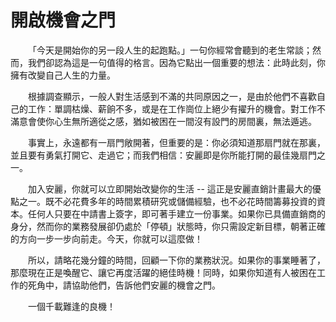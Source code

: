 # 開啟機會之門

  「今天是開始你的另一段人生的起跑點。」一句你經常會聽到的老生常談；然而，我們卻認為這是一句值得的格言。因為它點出一個重要的想法：此時此刻，你擁有改變自己人生的力量。

  根據調查顯示，一般人對生活感到不滿的共同原因之一，是由於他們不喜歡自己的工作：單調枯燥、薪餉不多，或是在工作崗位上絕少有擢升的機會。對工作不滿意會使你心生無所適從之感，猶如被困在一間沒有設門的房間裏，無法遁逃。

  事實上，永遠都有一扇門敞開著，但重要的是：你必須知道那扇門就在那裏，並且要有勇氣打開它、走過它；而我們相信：安麗即是你所能打開的最佳幾扇門之一。

  加入安麗，你就可以立即開始改變你的生活 -- 這正是安麗直銷計畫最大的優點之一。既不必花費多年的時間累積研究或儲備經驗，也不必花時間籌募投資的資本。任何人只要在中請書上簽字，即可著手建立一份事業。如果你已具備直銷商的身分，然而你的業務發展卻仍處於「停頓」狀態時，你只需設定新目標，朝著正確的方向一步一步向前走。今天，你就可以這麼做！

  所以，請略花幾分鐘的時間，回顧一下你的業務狀況。如果你的事業睡著了，那麼現在正是喚醒它、讓它再度活躍的絕佳時機！同時，如果你知道有人被困在工作的死角中，請協助他們，告訴他們安麗的機會之門。

  一個千載難逢的良機！
